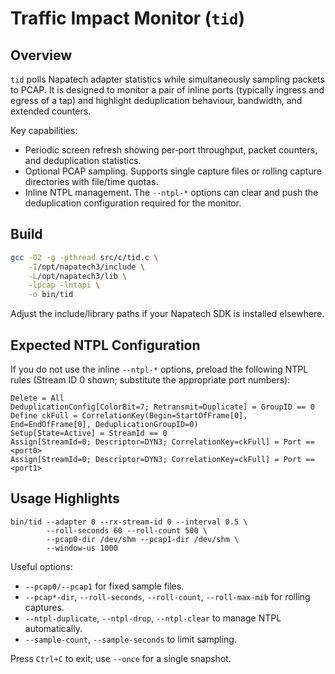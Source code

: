 # Traffic Impact Monitor (`tid`)

## Overview

`tid` polls Napatech adapter statistics while simultaneously sampling packets
to PCAP. It is designed to monitor a pair of inline ports (typically ingress
and egress of a tap) and highlight deduplication behaviour, bandwidth, and
extended counters.

Key capabilities:

- Periodic screen refresh showing per‑port throughput, packet counters, and
  deduplication statistics.
- Optional PCAP sampling. Supports single capture files or rolling capture
  directories with file/time quotas.
- Inline NTPL management. The `--ntpl-*` options can clear and push the
  deduplication configuration required for the monitor.

## Build

```bash
gcc -O2 -g -pthread src/c/tid.c \
    -I/opt/napatech3/include \
    -L/opt/napatech3/lib \
    -lpcap -lntapi \
    -o bin/tid
```

Adjust the include/library paths if your Napatech SDK is installed elsewhere.

## Expected NTPL Configuration

If you do not use the inline `--ntpl-*` options, preload the following NTPL
rules (Stream ID 0 shown; substitute the appropriate port numbers):

```
Delete = All
DeduplicationConfig[ColorBit=7; Retransmit=Duplicate] = GroupID == 0
Define ckFull = CorrelationKey(Begin=StartOfFrame[0], End=EndOfFrame[0], DeduplicationGroupID=0)
Setup[State=Active] = StreamId == 0
Assign[StreamId=0; Descriptor=DYN3; CorrelationKey=ckFull] = Port == <port0>
Assign[StreamId=0; Descriptor=DYN3; CorrelationKey=ckFull] = Port == <port1>
```

## Usage Highlights

```
bin/tid --adapter 0 --rx-stream-id 0 --interval 0.5 \
        --roll-seconds 60 --roll-count 500 \
        --pcap0-dir /dev/shm --pcap1-dir /dev/shm \
        --window-us 1000
```

Useful options:

- `--pcap0/--pcap1` for fixed sample files.
- `--pcap*-dir`, `--roll-seconds`, `--roll-count`, `--roll-max-mib` for rolling
  captures.
- `--ntpl-duplicate`, `--ntpl-drop`, `--ntpl-clear` to manage NTPL automatically.
- `--sample-count`, `--sample-seconds` to limit sampling.

Press `Ctrl+C` to exit; use `--once` for a single snapshot.
